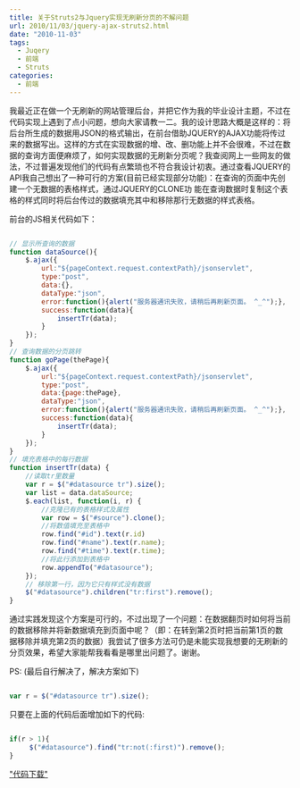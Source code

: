 ```yaml
---
title: 关于Struts2与Jquery实现无刷新分页的不解问题
url: 2010/11/03/jquery-ajax-struts2.html
date: "2010-11-03"
tags: 
  - Juqery
  - 前端
  - Struts
categories:
  - 前端
---
```

我最近正在做一个无刷新的网站管理后台，并把它作为我的毕业设计主题，不过在代码实现上遇到了点小问题，想向大家请教一二。我的设计思路大概是这样的：将后台所生成的数据用JSON的格式输出，在前台借助JQUERY的AJAX功能将传过来的数据写出。这样的方式在实现数据的增、改、删功能上并不会很难，不过在数据的查询方面便麻烦了，如何实现数据的无刷新分页呢？我查阅网上一些网友的做法，不过普遍发现他们的代码有点繁琐也不符合我设计初衷。通过查看JQUERY的API我自己想出了一种可行的方案(目前已经实现部分功能)：在查询的页面中先创建一个无数据的表格样式，通过JQUERY的CLONE功 能在查询数据时复制这个表格的样式同时将后台传过的数据填充其中和移除那行无数据的样式表格。
 
<!--more-->
 
前台的JS相关代码如下：

```javascript

// 显示所查询的数据
function dataSource(){
	$.ajax({
		url:"${pageContext.request.contextPath}/jsonservlet",
		type:"post",
		data:{},
		dataType:"json",
		error:function(){alert("服务器通讯失败，请稍后再刷新页面。 ^_^");},
		success:function(data){
			insertTr(data);
		}
	});
}
// 查询数据的分页跳转
function goPage(thePage){
	$.ajax({
		url:"${pageContext.request.contextPath}/jsonservlet",
		type:"post",
		data:{page:thePage},
		dataType:"json",
		error:function(){alert("服务器通讯失败，请稍后再刷新页面。 ^_^");},
		success:function(data){
			insertTr(data);
		}
	});
}
// 填充表格中的每行数据
function insertTr(data) {
	//读取tr里数量
	var r = $("#datasource tr").size();
	var list = data.dataSource;
	$.each(list, function(i, r) {
		//克隆已有的表格样式及属性
		var row = $("#source").clone();
		//将数值填充至表格中
		row.find("#id").text(r.id)
		row.find("#name").text(r.name);
		row.find("#time").text(r.time);
		//将此行添加到表格中
		row.appendTo("#datasource");
	});
	// 移除第一行，因为它只有样式没有数据
	$("#datasource").children("tr:first").remove();
}

```

通过实践发现这个方案是可行的，不过出现了一个问题：在数据翻页时如何将当前的数据移除并将新数据填充到页面中呢？（即：在转到第2页时把当前第1页的数据移除并填充第2页的数据）我尝试了很多方法可仍是未能实现我想要的无刷新的分页效果，希望大家能帮我看看是哪里出问题了。谢谢。

PS: (最后自行解决了，解决方案如下)

```javascript

var r = $("#datasource tr").size();

```
只要在上面的代码后面增加如下的代码: 

```javascript

if(r > 1){
     $("#datasource").find("tr:not(:first)").remove();
}

```

["代码下载"](http://dl.iteye.com/topics/download/a03a4791-ee15-3920-b00b-adc104ed5907 "代码下载")